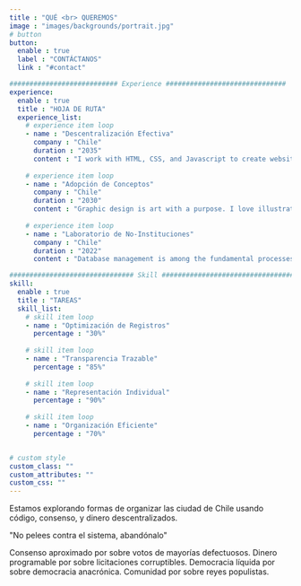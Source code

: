 ```yaml
---
title : "QUÉ <br> QUEREMOS"
image : "images/backgrounds/portrait.jpg"
# button
button:
  enable : true
  label : "CONTÁCTANOS"
  link : "#contact"

########################### Experience ##############################
experience:
  enable : true
  title : "HOJA DE RUTA"
  experience_list:
    # experience item loop
    - name : "Descentralización Efectiva"
      company : "Chile"
      duration : "2035"
      content : "I work with HTML, CSS, and Javascript to create websites and web applications like Personal, Business, Blog, E-comerches etc."
      
    # experience item loop
    - name : "Adopción de Conceptos"
      company : "Chile"
      duration : "2030"
      content : "Graphic design is art with a purpose. I love illustration, so logo desing is my favorite work. But i can do many things with graphics."
      
    # experience item loop
    - name : "Laboratorio de No-Instituciones"
      company : "Chile"
      duration : "2022"
      content : "Database management is among the fundamental processes in the software field of computing. I know MS Access very well."

############################### Skill #################################
skill:
  enable : true
  title : "TAREAS"
  skill_list:
    # skill item loop
    - name : "Optimización de Registros"
      percentage : "30%"
      
    # skill item loop
    - name : "Transparencia Trazable"
      percentage : "85%"
      
    # skill item loop
    - name : "Representación Individual"
      percentage : "90%"
      
    # skill item loop
    - name : "Organización Eficiente"
      percentage : "70%"


# custom style
custom_class: "" 
custom_attributes: "" 
custom_css: ""
---
```


Estamos explorando formas de organizar las ciudad de Chile usando código, consenso, y dinero descentralizados.

"No pelees contra el sistema, abandónalo"

Consenso aproximado por sobre votos de mayorías defectuosos.
Dinero programable por sobre licitaciones corruptibles.
Democracia líquida por sobre democracia anacrónica.
Comunidad por sobre reyes populistas.